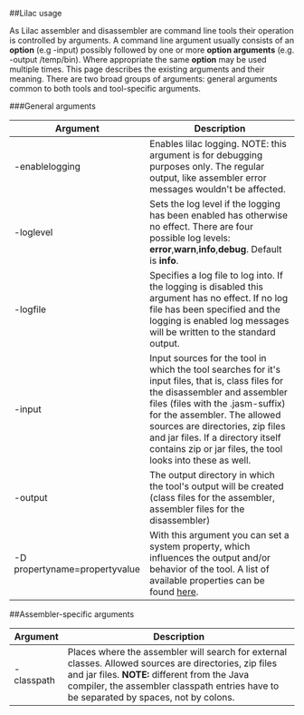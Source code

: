 ##Lilac usage

As Lilac assembler and disassembler are command line tools their operation is controlled by arguments.
A command line argument usually consists of an **option** (e.g -input) possibly followed by one or more **option arguments** (e.g. -output /temp/bin).
Where appropriate the same **option** may be used multiple times.
This page describes the existing arguments and their meaning.
There are two broad groups of arguments: general arguments common to both tools and tool-specific arguments.

###General arguments


Argument                            |Description
------------------------------------|--------------------------------------------------------------
-enablelogging                      |Enables lilac logging. NOTE: this argument is for debugging purposes only. The regular output, like assembler error messages wouldn't be affected.
-loglevel <loglevel>                |Sets the log level if the logging has been enabled has otherwise no effect. There are four possible log levels: **error**,**warn**,**info**,**debug**. Default is **info**.
-logfile  <logfile>                 |Specifies a log file to log into. If the logging is disabled this argument has no effect. If no log file has been specified and the logging is enabled log messages will be written to the standard output.
-input  <sources>                   |Input sources for the tool in which the tool searches for it's input files, that is, class files for the disassembler and assembler files (files with the .jasm-suffix) for the assembler. The allowed sources are directories, zip files and jar files. If a directory itself contains zip or jar files, the tool looks into these as well.
-output <directory>                 |The output directory in which the tool's output will be created (class files for the assembler, assembler files for the disassembler)
-D propertyname=propertyvalue       |With this argument you can set a system property, which influences the output and/or behavior of the tool. A list of available properties can be found [here](sysprops.html).   

##Assembler-specific arguments

Argument                            |Description
------------------------------------|--------------------------------------------------------------
-classpath <sources>                | Places where the assembler will search for external classes. Allowed sources are directories, zip files and jar files. **NOTE:** different from the Java compiler, the assembler classpath entries have to be separated by spaces, not by colons. 